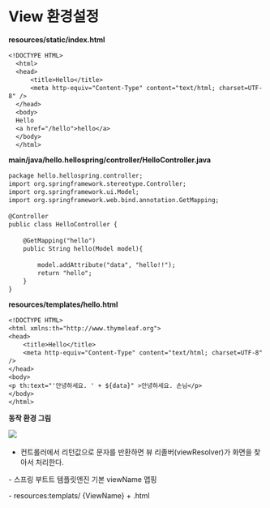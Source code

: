 # View 환경설정

**resources/static/index.html**

```
<!DOCTYPE HTML>
  <html>
  <head>
      <title>Hello</title>
      <meta http-equiv="Content-Type" content="text/html; charset=UTF-8" />
  </head>
  <body>
  Hello
  <a href="/hello">hello</a>
  </body>
  </html>
```



**main/java/hello.hellospring/controller/HelloController.java**

```
package hello.hellospring.controller;
import org.springframework.stereotype.Controller;
import org.springframework.ui.Model;
import org.springframework.web.bind.annotation.GetMapping;

@Controller
public class HelloController {

    @GetMapping("hello")
    public String hello(Model model){

        model.addAttribute("data", "hello!!");
        return "hello";
    }
}

```



**resources/templates/hello.html**

```
<!DOCTYPE HTML>
<html xmlns:th="http://www.thymeleaf.org">
<head>
    <title>Hello</title>
    <meta http-equiv="Content-Type" content="text/html; charset=UTF-8" />
</head>
<body>
<p th:text="'안녕하세요. ' + ${data}" >안녕하세요. 손님</p>
</body>
</html>
```



**동작 환경 그림**

![ ](<../../.gitbook/assets/스크린샷 2022-05-10 오후 9.42.12.png>)

* 컨트롤러에서 리턴값으로 문자를 반환하면 뷰 리졸버(viewResolver)가 화면을 찾아서 처리한다.

&#x20;   \- 스프링 부트트 템플릿엔진 기본 viewName 맵핑

&#x20;   \- resources:templats/ {ViewName} + .html&#x20;

